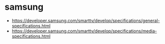 # samsung

- https://developer.samsung.com/smarttv/develop/specifications/general-specifications.html
- https://developer.samsung.com/smarttv/develop/specifications/media-specifications.html
